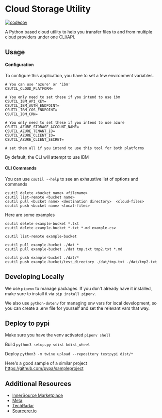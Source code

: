 # Cloud Storage Utility

[![codecov](https://codecov.io/gh/nkahlor/cloud-storage-utility/branch/main/graph/badge.svg?token=JBO83HCV0T)](https://codecov.io/gh/nkahlor/cloud-storage-utility)

A Python based cloud utility to help you transfer files to and from multiple cloud providers under one CLI/API.

## Usage

#### Configuration

To configure this application, you have to set a few environment variables.

```
# You can use 'azure' or 'ibm'
CSUTIL_CLOUD_PLATFORM=

# You only need to set these if you intend to use ibm
CSUTIL_IBM_API_KEY=
CSUTIL_IBM_AUTH_ENDPOINT=
CSUTIL_IBM_COS_ENDPOINT=
CSUTIL_IBM_CRN=

# You only need to set these if you intend to use azure
CSUTIL_AZURE_STORAGE_ACCOUNT_NAME=
CSUTIL_AZURE_TENANT_ID=
CSUTIL_AZURE_CLIENT_ID=
CSUTIL_AZURE_CLIENT_SECRET=

# set them all if you intend to use this tool for both platforms
```

By default, the CLI will attempt to use IBM

#### CLI Commands

You can use `csutil --help` to see an exhaustive list of options and commands

```
csutil delete <bucket name> <filename>
csutil list-remote <bucket name>
csutil pull <bucket name> <destination directory>  <cloud-files>
csutil push <bucket name> <local-files>
```

Here are some examples

```
csutil delete example-bucket *.txt
csutil delete example-bucket *.txt *.md example.csv

csutil list-remote example-bucket

csutil pull example-bucket ./dat *
csutil pull example-bucket ./dat tmp.txt tmp2.txt *.md

csutil push example-bucket ./dat/*
csutil push example-bucket/test_directory ./dat/tmp.txt ./dat/tmp2.txt
```

## Developing Locally

We use `pipenv` to manage packages. If you don't already have it installed, make sure to install it via `pip install pipenv`.

We also use `python-dotenv` for managing env vars for local development, so you can create a .env file for yourself and set the relevant vars that way.

## Deploy to pypi

Make sure you have the venv activated `pipenv shell`

Build `python3 setup.py sdist bdist_wheel`

Deploy `python3 -m twine upload --repository testpypi dist/*`

Here's a good sample of a similar project https://github.com/pypa/sampleproject

## Additional Resources

- [InnerSource Marketplace](https://github.com/AAInternal/InnerSource-Marketplace)
- [Meta](https://github.com/AAInternal/meta)
- [TechRadar](https://github.com/AAInternal/TechRadar)
- [Sourcerer.io](https://github.com/sourcerer-io/sourcerer-app#readme)
